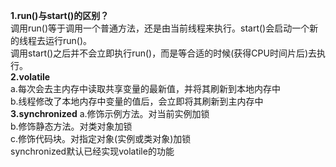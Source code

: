**1.run()与start()的区别？**  
调用run()等于调用一个普通方法，还是由当前线程来执行。start()会启动一个新的线程去运行run()。  
调用start()之后并不会立即执行run()，而是等合适的时候(获得CPU时间片后)去执行。  
**2.volatile**  
a.每次会去主内存中读取共享变量的最新值，并将其刷新到本地内存中  
b.线程修改了本地内存中变量的值后，会立即将其刷新到主内存中  
**3.synchronized**
a.修饰示例方法。对当前实例加锁  
b.修饰静态方法。对类对象加锁  
c.修饰代码块。对指定对象(实例或类对象)加锁  
synchronized默认已经实现volatile的功能  